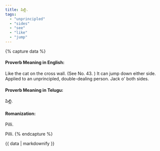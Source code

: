 ```yaml
---
title: పిల్లి.
tags:
  - "unprincipled"
  - "sides"
  - "see"
  - "like"
  - "jump"
---
```


{% capture data %}
#### Proverb Meaning in English:
Like the cat on the cross wall.
(See No. 43. )
It can jump down either side.
Applied to an unprincipled, double-dealing person.
Jack o' both sides.

#### Proverb Meaning in Telugu:
పిల్లి.

#### Romanization:
Pilli.

Pilli.
{% endcapture %}

{{ data | markdownify }}

